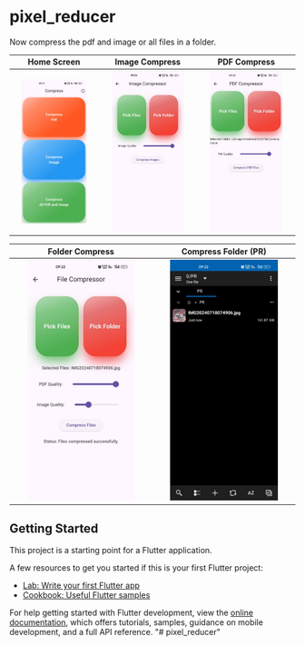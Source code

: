 # pixel_reducer

Now compress the pdf and image or all files in a folder.

|Home Screen|Image Compress|PDF Compress|
|:-------------------------:|:-------------------------:|:-------------------------:|
|<img src="https://raw.githubusercontent.com/ChinmayaGit/pixel_reducer/main/pics/app.jpg" width=80% height=80%> |<img src="https://raw.githubusercontent.com/ChinmayaGit/pixel_reducer/main/pics/img%20comp.jpg" width=80% height=80%>|<img src="https://raw.githubusercontent.com/ChinmayaGit/pixel_reducer/main/pics/pdf%20compress.jpg" width=80% height=80%> | 

|Folder Compress|Compress Folder (PR)|
|:-------------------------:|:-------------------------:|
|<img src="https://raw.githubusercontent.com/ChinmayaGit/pixel_reducer/main/pics/file%20compress.jpg" width=80% height=80%> |<img src="https://raw.githubusercontent.com/ChinmayaGit/pixel_reducer/main/pics/img.jpg" width=80% height=80%> | 


## Getting Started

This project is a starting point for a Flutter application.

A few resources to get you started if this is your first Flutter project:

- [Lab: Write your first Flutter app](https://docs.flutter.dev/get-started/codelab)
- [Cookbook: Useful Flutter samples](https://docs.flutter.dev/cookbook)

For help getting started with Flutter development, view the
[online documentation](https://docs.flutter.dev/), which offers tutorials,
samples, guidance on mobile development, and a full API reference.
"# pixel_reducer" 
